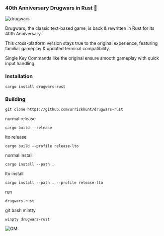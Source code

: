 ### 40th Anniversary Drugwars in Rust 🦀
![drugwars](https://github.com/user-attachments/assets/9c7e1165-9b67-4ee8-8068-af12a9f34518)

Drugwars, the classic text-based game, is back & rewritten in Rust for its 40th Anniversary. 

This cross-platform version stays true to the original experience, featuring familiar gameplay & updated terminal compatibility.

Single Key Commands like the original ensure smooth gameplay with quick input handling.

### Installation

`cargo install drugwars-rust`

### Building

`git clone https://github.com/urrickhunt/drugwars-rust`

normal release

`cargo build --release`

lto release

`cargo build --profile release-lto`

normal install

`cargo install --path .`

lto install

`cargo install --path . --profile release-lto`

run

`drugwars-rust`

git bash mintty

`winpty drugwars-rust`

![GM](https://github.com/user-attachments/assets/afbbe054-b0ed-4214-8644-2d962995639b)

